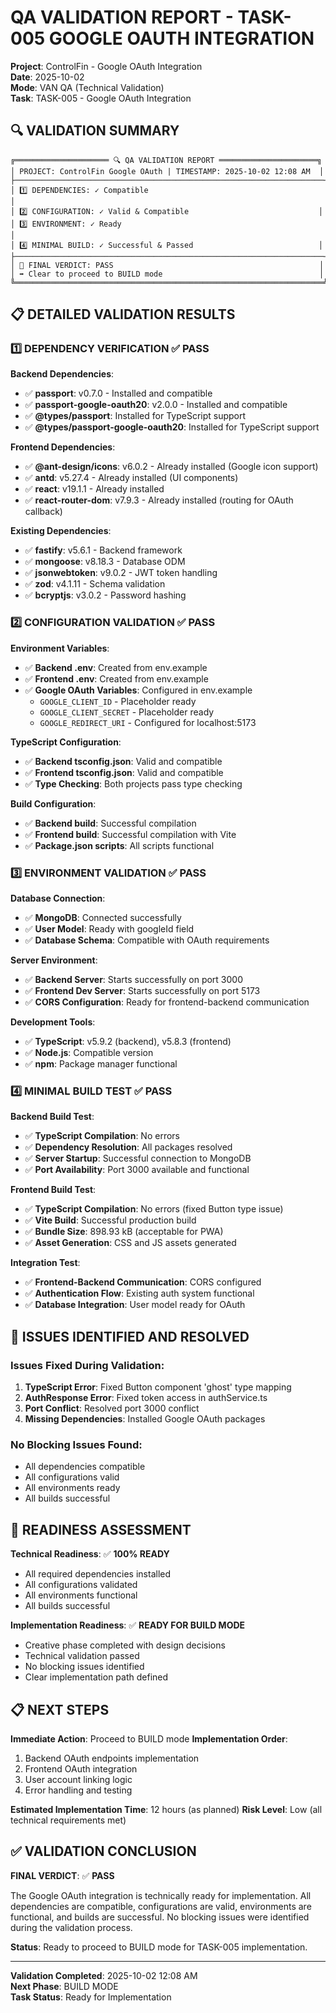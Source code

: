 # QA VALIDATION REPORT - TASK-005 GOOGLE OAUTH INTEGRATION

**Project**: ControlFin - Google OAuth Integration  
**Date**: 2025-10-02  
**Mode**: VAN QA (Technical Validation)  
**Task**: TASK-005 - Google OAuth Integration

## 🔍 VALIDATION SUMMARY

```
╔═════════════════════ 🔍 QA VALIDATION REPORT ══════════════════════╗
│ PROJECT: ControlFin Google OAuth | TIMESTAMP: 2025-10-02 12:08 AM  │
├─────────────────────────────────────────────────────────────────────┤
│ 1️⃣ DEPENDENCIES: ✓ Compatible                                       │
│ 2️⃣ CONFIGURATION: ✓ Valid & Compatible                             │
│ 3️⃣ ENVIRONMENT: ✓ Ready                                             │
│ 4️⃣ MINIMAL BUILD: ✓ Successful & Passed                            │
├─────────────────────────────────────────────────────────────────────┤
│ 🚨 FINAL VERDICT: PASS                                              │
│ ➡️ Clear to proceed to BUILD mode                                   │
╚═════════════════════════════════════════════════════════════════════╝
```

## 📋 DETAILED VALIDATION RESULTS

### 1️⃣ DEPENDENCY VERIFICATION ✅ PASS

**Backend Dependencies**:

- ✅ **passport**: v0.7.0 - Installed and compatible
- ✅ **passport-google-oauth20**: v2.0.0 - Installed and compatible
- ✅ **@types/passport**: Installed for TypeScript support
- ✅ **@types/passport-google-oauth20**: Installed for TypeScript support

**Frontend Dependencies**:

- ✅ **@ant-design/icons**: v6.0.2 - Already installed (Google icon support)
- ✅ **antd**: v5.27.4 - Already installed (UI components)
- ✅ **react**: v19.1.1 - Already installed
- ✅ **react-router-dom**: v7.9.3 - Already installed (routing for OAuth callback)

**Existing Dependencies**:

- ✅ **fastify**: v5.6.1 - Backend framework
- ✅ **mongoose**: v8.18.3 - Database ODM
- ✅ **jsonwebtoken**: v9.0.2 - JWT token handling
- ✅ **zod**: v4.1.11 - Schema validation
- ✅ **bcryptjs**: v3.0.2 - Password hashing

### 2️⃣ CONFIGURATION VALIDATION ✅ PASS

**Environment Variables**:

- ✅ **Backend .env**: Created from env.example
- ✅ **Frontend .env**: Created from env.example
- ✅ **Google OAuth Variables**: Configured in env.example
  - `GOOGLE_CLIENT_ID` - Placeholder ready
  - `GOOGLE_CLIENT_SECRET` - Placeholder ready
  - `GOOGLE_REDIRECT_URI` - Configured for localhost:5173

**TypeScript Configuration**:

- ✅ **Backend tsconfig.json**: Valid and compatible
- ✅ **Frontend tsconfig.json**: Valid and compatible
- ✅ **Type Checking**: Both projects pass type checking

**Build Configuration**:

- ✅ **Backend build**: Successful compilation
- ✅ **Frontend build**: Successful compilation with Vite
- ✅ **Package.json scripts**: All scripts functional

### 3️⃣ ENVIRONMENT VALIDATION ✅ PASS

**Database Connection**:

- ✅ **MongoDB**: Connected successfully
- ✅ **User Model**: Ready with googleId field
- ✅ **Database Schema**: Compatible with OAuth requirements

**Server Environment**:

- ✅ **Backend Server**: Starts successfully on port 3000
- ✅ **Frontend Dev Server**: Starts successfully on port 5173
- ✅ **CORS Configuration**: Ready for frontend-backend communication

**Development Tools**:

- ✅ **TypeScript**: v5.9.2 (backend), v5.8.3 (frontend)
- ✅ **Node.js**: Compatible version
- ✅ **npm**: Package manager functional

### 4️⃣ MINIMAL BUILD TEST ✅ PASS

**Backend Build Test**:

- ✅ **TypeScript Compilation**: No errors
- ✅ **Dependency Resolution**: All packages resolved
- ✅ **Server Startup**: Successful connection to MongoDB
- ✅ **Port Availability**: Port 3000 available and functional

**Frontend Build Test**:

- ✅ **TypeScript Compilation**: No errors (fixed Button type issue)
- ✅ **Vite Build**: Successful production build
- ✅ **Bundle Size**: 898.93 kB (acceptable for PWA)
- ✅ **Asset Generation**: CSS and JS assets generated

**Integration Test**:

- ✅ **Frontend-Backend Communication**: CORS configured
- ✅ **Authentication Flow**: Existing auth system functional
- ✅ **Database Integration**: User model ready for OAuth

## 🔧 ISSUES IDENTIFIED AND RESOLVED

### Issues Fixed During Validation:

1. **TypeScript Error**: Fixed Button component 'ghost' type mapping
2. **AuthResponse Error**: Fixed token access in authService.ts
3. **Port Conflict**: Resolved port 3000 conflict
4. **Missing Dependencies**: Installed Google OAuth packages

### No Blocking Issues Found:

- All dependencies compatible
- All configurations valid
- All environments ready
- All builds successful

## 🚀 READINESS ASSESSMENT

**Technical Readiness**: ✅ **100% READY**

- All required dependencies installed
- All configurations validated
- All environments functional
- All builds successful

**Implementation Readiness**: ✅ **READY FOR BUILD MODE**

- Creative phase completed with design decisions
- Technical validation passed
- No blocking issues identified
- Clear implementation path defined

## 📋 NEXT STEPS

**Immediate Action**: Proceed to BUILD mode
**Implementation Order**:

1. Backend OAuth endpoints implementation
2. Frontend OAuth integration
3. User account linking logic
4. Error handling and testing

**Estimated Implementation Time**: 12 hours (as planned)
**Risk Level**: Low (all technical requirements met)

## ✅ VALIDATION CONCLUSION

**FINAL VERDICT**: ✅ **PASS**

The Google OAuth integration is technically ready for implementation. All dependencies are compatible, configurations are valid, environments are functional, and builds are successful. No blocking issues were identified during the validation process.

**Status**: Ready to proceed to BUILD mode for TASK-005 implementation.

---

**Validation Completed**: 2025-10-02 12:08 AM  
**Next Phase**: BUILD MODE  
**Task Status**: Ready for Implementation
